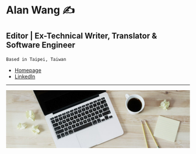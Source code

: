# Alan Wang ✍️

## Editor | Ex-Technical Writer, Translator & Software Engineer

`Based in Taipei, Taiwan`

- [Homepage](https://alankrantas.github.io/)
- [LinkedIn](https://www.linkedin.com/in/alankrantas/)

---

![profile](profile.jpg)
